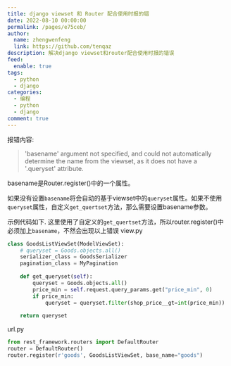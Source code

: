 ```yaml
---
title: django viewset 和 Router 配合使用时报的错
date: 2022-08-10 00:00:00
permalink: /pages/e75ceb/
author: 
  name: zhengwenfeng
  link: https://github.com/tenqaz
description: 解决django viewset和router配合使用时报的错误
feed: 
  enable: true
tags: 
  - python
  - django
categories: 
  - 编程
  - python
  - django
comment: true
---
```




报错内容:

>'basename' argument not specified, and could not automatically determine the name from the viewset, as it does not have a '.queryset' attribute.

basename是Router.register()中的一个属性。

如果没有设置`basename`将会自动的基于viewset中的`queryset`属性。如果不使用`queryset`属性，自定义`get_quertset`方法，那么需要设置basename参数。

示例代码如下. 这里使用了自定义的`get_quertset`方法，所以router.register()中必须加上`basename`，不然会出现以上错误
view.py
```python
class GoodsListViewSet(ModelViewSet):    
    # queryset = Goods.objects.all()    
    serializer_class = GoodsSerializer    
    pagination_class = MyPagination    
    
    def get_queryset(self):        
        queryset = Goods.objects.all()        
        price_min = self.request.query_params.get("price_min", 0)        
        if price_min:            
            queryset = queryset.filter(shop_price__gt=int(price_min))        
    
    return queryset
```

url.py
```python
from rest_framework.routers import DefaultRouter
router = DefaultRouter()
router.register(r'goods', GoodsListViewSet, base_name="goods")
```